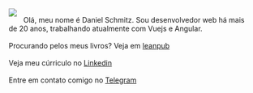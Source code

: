 
<img src="https://pt.gravatar.com/userimage/36708935/e2eaada257306fe27c7a4837164cf65e.jpg?size=200" align="left" style="padding: 10px">

<div style="padding: 10px">

Olá, meu nome é Daniel Schmitz. Sou desenvolvedor web há mais de 20 anos, trabalhando atualmente com Vuejs e Angular.
<br/><br/>
Procurando pelos meus livros? Veja em <a href="http://leanpub.com/u/danielschmitz">leanpub</a>
<br/><br/>
Veja meu cúrriculo no <a href="https://www.linkedin.com/in/danielschmitz/">Linkedin</a>
<br/><br/>
Entre em contato comigo no <a href="https://t.me/danielschmitz">Telegram</a>

</div>
